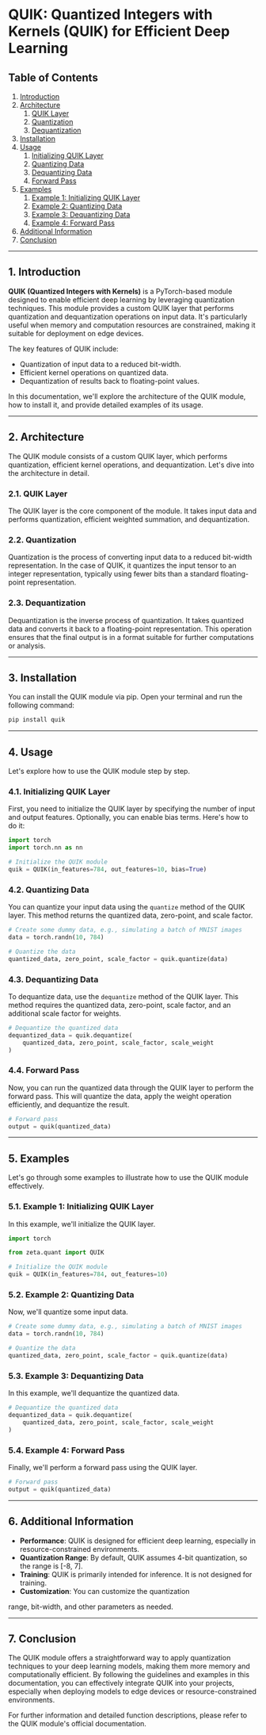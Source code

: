 # QUIK: Quantized Integers with Kernels (QUIK) for Efficient Deep Learning

## Table of Contents
1. [Introduction](#introduction)
2. [Architecture](#architecture)
    1. [QUIK Layer](#quik-layer)
    2. [Quantization](#quantization)
    3. [Dequantization](#dequantization)
3. [Installation](#installation)
4. [Usage](#usage)
    1. [Initializing QUIK Layer](#initializing-quik-layer)
    2. [Quantizing Data](#quantizing-data)
    3. [Dequantizing Data](#dequantizing-data)
    4. [Forward Pass](#forward-pass)
5. [Examples](#examples)
    1. [Example 1: Initializing QUIK Layer](#example-1-initializing-quik-layer)
    2. [Example 2: Quantizing Data](#example-2-quantizing-data)
    3. [Example 3: Dequantizing Data](#example-3-dequantizing-data)
    4. [Example 4: Forward Pass](#example-4-forward-pass)
6. [Additional Information](#additional-information)
7. [Conclusion](#conclusion)

---

## 1. Introduction <a name="introduction"></a>

**QUIK (Quantized Integers with Kernels)** is a PyTorch-based module designed to enable efficient deep learning by leveraging quantization techniques. This module provides a custom QUIK layer that performs quantization and dequantization operations on input data. It's particularly useful when memory and computation resources are constrained, making it suitable for deployment on edge devices.

The key features of QUIK include:
- Quantization of input data to a reduced bit-width.
- Efficient kernel operations on quantized data.
- Dequantization of results back to floating-point values.

In this documentation, we'll explore the architecture of the QUIK module, how to install it, and provide detailed examples of its usage.

---

## 2. Architecture <a name="architecture"></a>

The QUIK module consists of a custom QUIK layer, which performs quantization, efficient kernel operations, and dequantization. Let's dive into the architecture in detail.

### 2.1. QUIK Layer <a name="quik-layer"></a>

The QUIK layer is the core component of the module. It takes input data and performs quantization, efficient weighted summation, and dequantization.

### 2.2. Quantization <a name="quantization"></a>

Quantization is the process of converting input data to a reduced bit-width representation. In the case of QUIK, it quantizes the input tensor to an integer representation, typically using fewer bits than a standard floating-point representation.

### 2.3. Dequantization <a name="dequantization"></a>

Dequantization is the inverse process of quantization. It takes quantized data and converts it back to a floating-point representation. This operation ensures that the final output is in a format suitable for further computations or analysis.

---

## 3. Installation <a name="installation"></a>

You can install the QUIK module via pip. Open your terminal and run the following command:

```bash
pip install quik
```

---

## 4. Usage <a name="usage"></a>

Let's explore how to use the QUIK module step by step.

### 4.1. Initializing QUIK Layer <a name="initializing-quik-layer"></a>

First, you need to initialize the QUIK layer by specifying the number of input and output features. Optionally, you can enable bias terms. Here's how to do it:

```python
import torch
import torch.nn as nn

# Initialize the QUIK module
quik = QUIK(in_features=784, out_features=10, bias=True)
```

### 4.2. Quantizing Data <a name="quantizing-data"></a>

You can quantize your input data using the `quantize` method of the QUIK layer. This method returns the quantized data, zero-point, and scale factor.

```python
# Create some dummy data, e.g., simulating a batch of MNIST images
data = torch.randn(10, 784)

# Quantize the data
quantized_data, zero_point, scale_factor = quik.quantize(data)
```

### 4.3. Dequantizing Data <a name="dequantizing-data"></a>

To dequantize data, use the `dequantize` method of the QUIK layer. This method requires the quantized data, zero-point, scale factor, and an additional scale factor for weights.

```python
# Dequantize the quantized data
dequantized_data = quik.dequantize(
    quantized_data, zero_point, scale_factor, scale_weight
)
```

### 4.4. Forward Pass <a name="forward-pass"></a>

Now, you can run the quantized data through the QUIK layer to perform the forward pass. This will quantize the data, apply the weight operation efficiently, and dequantize the result.

```python
# Forward pass
output = quik(quantized_data)
```

---

## 5. Examples <a name="examples"></a>

Let's go through some examples to illustrate how to use the QUIK module effectively.

### 5.1. Example 1: Initializing QUIK Layer <a name="example-1-initializing-quik-layer"></a>

In this example, we'll initialize the QUIK layer.

```python
import torch

from zeta.quant import QUIK

# Initialize the QUIK module
quik = QUIK(in_features=784, out_features=10)
```

### 5.2. Example 2: Quantizing Data <a name="example-2-quantizing-data"></a>

Now, we'll quantize some input data.

```python
# Create some dummy data, e.g., simulating a batch of MNIST images
data = torch.randn(10, 784)

# Quantize the data
quantized_data, zero_point, scale_factor = quik.quantize(data)
```

### 5.3. Example 3: Dequantizing Data <a name="example-3-dequantizing-data"></a>

In this example, we'll dequantize the quantized data.

```python
# Dequantize the quantized data
dequantized_data = quik.dequantize(
    quantized_data, zero_point, scale_factor, scale_weight
)
```

### 5.4. Example 4: Forward Pass <a name="example-4-forward-pass"></a>

Finally, we'll perform a forward pass using the QUIK layer.

```python
# Forward pass
output = quik(quantized_data)
```

---

## 6. Additional Information <a name="additional-information"></a>

- **Performance**: QUIK is designed for efficient deep learning, especially in resource-constrained environments.
- **Quantization Range**: By default, QUIK assumes 4-bit quantization, so the range is [-8, 7].
- **Training**: QUIK is primarily intended for inference. It is not designed for training.
- **Customization**: You can customize the quantization

 range, bit-width, and other parameters as needed.

---

## 7. Conclusion <a name="conclusion"></a>

The QUIK module offers a straightforward way to apply quantization techniques to your deep learning models, making them more memory and computationally efficient. By following the guidelines and examples in this documentation, you can effectively integrate QUIK into your projects, especially when deploying models to edge devices or resource-constrained environments.

For further information and detailed function descriptions, please refer to the QUIK module's official documentation.
